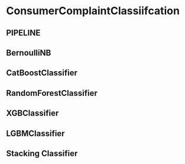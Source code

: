 # ConsumerComplaintClassiifcation

PIPELINE
-------------------------------
BernoulliNB
-------------------------------
CatBoostClassifier
------------------------------
RandomForestClassifier
-------------------------------
XGBClassifier
-------------------------------
LGBMClassifier
-------------------------------
Stacking Classifier
-------------------------------
